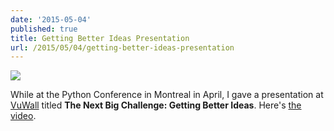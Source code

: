 ```yaml
---
date: '2015-05-04'
published: true
title: Getting Better Ideas Presentation
url: /2015/05/04/getting-better-ideas-presentation
---
```


![](http://i.imgur.com/H2laMYG.png)

While at the Python Conference in Montreal in April, I gave a presentation at [VuWall](http://www.VuWall.com) titled **The Next Big Challenge: Getting Better Ideas**. Here's [the video](https://www.youtube.com/watch?v=6DYLJGwrTo0&feature=youtu.be).